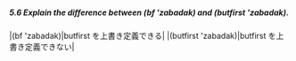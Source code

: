 ##### 5.6  Explain the difference between (bf 'zabadak) and (butfirst 'zabadak).
|(bf 'zabadak)|butfirst を上書き定義できる|
|(butfirst 'zabadak)|butfirst を上書き定義できない|
